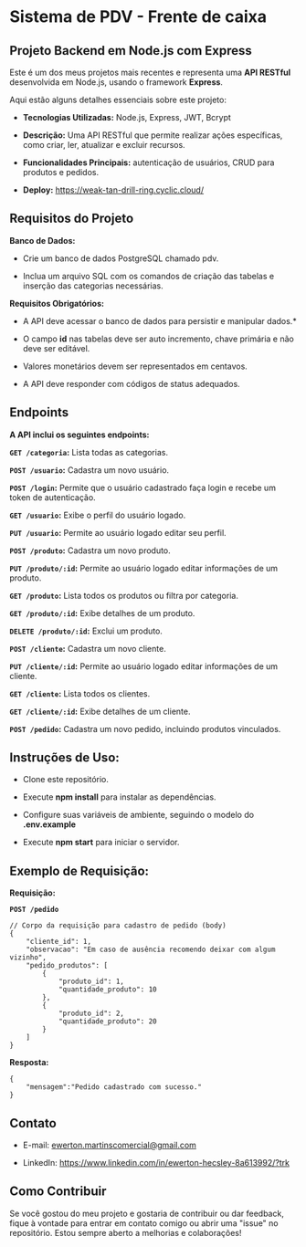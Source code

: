 # Sistema de PDV - Frente de caixa

## Projeto Backend em Node.js com Express

Este é um dos meus projetos mais recentes e representa uma **API RESTful** desenvolvida em Node.js, usando o framework **Express**.

Aqui estão alguns detalhes essenciais sobre este projeto:

* **Tecnologias Utilizadas:** Node.js, Express, JWT, Bcrypt

* **Descrição:** Uma API RESTful que permite realizar ações específicas, como criar, ler, atualizar e excluir recursos.

* **Funcionalidades Principais:** autenticação de usuários, CRUD para produtos e pedidos.

* **Deploy:** https://weak-tan-drill-ring.cyclic.cloud/

## Requisitos do Projeto

**Banco de Dados:**

* Crie um banco de dados PostgreSQL chamado pdv.

* Inclua um arquivo SQL com os comandos de criação das tabelas e inserção das categorias necessárias.
 

**Requisitos Obrigatórios:**


* A API deve acessar o banco de dados para persistir e manipular dados.* 

* O campo **id** nas tabelas deve ser auto incremento, chave primária e não deve ser editável.

* Valores monetários devem ser representados em centavos.

* A API deve responder com códigos de status adequados.


## Endpoints

**A API inclui os seguintes endpoints:**

**`GET /categoria`:** Lista todas as categorias.

**`POST /usuario`:** Cadastra um novo usuário.

**`POST /login`:** Permite que o usuário cadastrado faça login e recebe um token de autenticação.

**`GET /usuario`:** Exibe o perfil do usuário logado.

**`PUT /usuario`:** Permite ao usuário logado editar seu perfil.

**`POST /produto`:** Cadastra um novo produto.

**`PUT /produto/:id`:** Permite ao usuário logado editar informações de um produto.

**`GET /produto`:** Lista todos os produtos ou filtra por categoria.

**`GET /produto/:id`:** Exibe detalhes de um produto.

**`DELETE /produto/:id`:** Exclui um produto.

**`POST /cliente`:** Cadastra um novo cliente.

**`PUT /cliente/:id`:** Permite ao usuário logado editar informações de um cliente.

**`GET /cliente`:** Lista todos os clientes.

**`GET /cliente/:id`:** Exibe detalhes de um cliente.

**`POST /pedido`:** Cadastra um novo pedido, incluindo produtos vinculados.


## Instruções de Uso:

* Clone este repositório.

* Execute **npm install** para instalar as dependências.

* Configure suas variáveis de ambiente, seguindo o modelo do  **.env.example**

* Execute **npm start** para iniciar o servidor.



## Exemplo de Requisição:

**Requisição:**

**`POST /pedido`**

```
// Corpo da requisição para cadastro de pedido (body)
{
    "cliente_id": 1,
    "observacao": "Em caso de ausência recomendo deixar com algum vizinho",
    "pedido_produtos": [
        {
            "produto_id": 1,
            "quantidade_produto": 10
        },
        {
            "produto_id": 2,
            "quantidade_produto": 20
        }
    ]
}
```

**Resposta:**

```
{
    "mensagem":"Pedido cadastrado com sucesso."
}
```

## Contato

* E-mail: ewerton.martinscomercial@gmail.com
 
* LinkedIn: https://www.linkedin.com/in/ewerton-hecsley-8a613992/?trk



## Como Contribuir

Se você gostou do meu projeto e gostaria de contribuir ou dar feedback, fique à vontade para entrar em contato comigo ou abrir uma "issue" no repositório. Estou sempre aberto a melhorias e colaborações!


